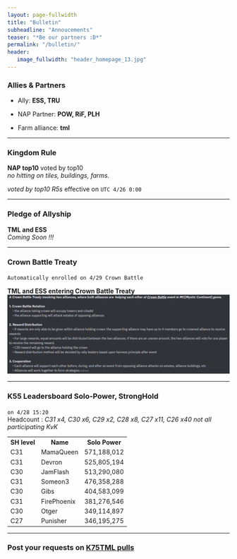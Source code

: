 ```yaml
---
layout: page-fullwidth
title: "Bulletin"
subheadline: "Annoucements"
teaser: "*Be our partners :D*"
permalink: "/bulletin/"
header:
   image_fullwidth: "header_homepage_13.jpg"
---
```

### Allies & Partners

* Ally: **ESS, TRU**

* NAP Partner: **POW, RiF, PLH**

* Farm alliance: **tml**

--- 
### Kingdom Rule
  
**NAP top10** voted by top10 <br>
*no hitting on tiles, buildings, farms.*<br>

*voted by top10 R5s* effective on `UTC 4/26 0:00`<br>

---
### Pledge of Allyship
**TML and ESS** <br>
*Coming Soon !!!*<br>

---
### Crown Battle Treaty
`Automatically enrolled on 4/29 Crown Battle`<br>

**TML and ESS entering Crown Battle Treaty**<br>
![](https://github.com/rkuo2023/K75TML/blob/gh-pages/images/Crown%20Battle%20Treaty.PNG?raw=true)

---
### K55 Leadersboard Solo-Power, StrongHold
`on 4/28 15:20`<br>
Headcount : *C31 x4, C30 x6, C29 x2, C28 x8, C27 x11, C26 x40*
*not all participating KvK*
<table>
   <tr><th>SH level</th><th>Name</th><th>Solo Power</th></tr>
   <tr><td>C31</td><td>MamaQueen</td><td>571,188,012</td></tr>
   <tr><td>C31</td><td>Devron</td><td>525,805,194</td></tr>
   <tr><td>C30</td><td>JamFlash</td><td>513,290,080</td></tr>
   <tr><td>C31</td><td>Someon3</td><td>476,358,288</td></tr>
   <tr><td>C30</td><td>Gibs</td><td>404,583,099</td></tr>
   <tr><td>C31</td><td>FirePhoenix</td><td>381,276,546</td></tr>
   <tr><td>C30</td><td>Otger</td><td>349,114,897</td></tr>
   <tr><td>C27</td><td>Punisher</td><td>346,195,275</td></tr>
</table>

---
### Post your requests on [K75TML pulls](https://github.com/rkuo2023/K75TML/pulls)


